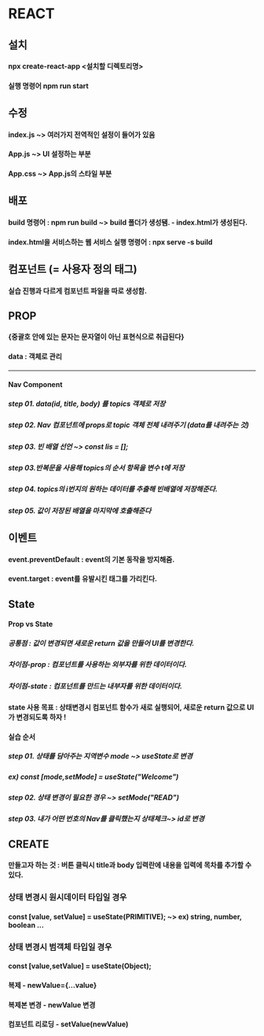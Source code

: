 # REACT

## 설치

#### npx create-react-app <설치할 디렉토리명>

#### 실행 명령어 npm run start

## 수정

#### index.js ~> 여러가지 전역적인 설정이 들어가 있음

#### App.js ~> UI 설정하는 부분

#### App.css ~> App.js의 스타일 부분

## 배포

#### build 명령어 : npm run build ~> build 폴더가 생성됌. - index.html가 생성된다.

#### index.html을 서비스하는 웹 서비스 실행 명령어 : npx serve -s build

## 컴포넌트 (= 사용자 정의 태그)

#### 실습 진행과 다르게 컴포넌트 파일을 따로 생성함.

## PROP

#### {중괄호 안에 있는 문자는 문자열이 아닌 표현식으로 취급된다}

#### data : 객체로 관리

---

#### Nav Component

##### step 01. data(id, title, body) 를 topics 객체로 저장

##### step 02. Nav 컴포넌트에 props로 topic 객체 전체 내려주기 (data를 내려주는 것)

##### step 03. 빈 배열 선언 ~> const lis = [];

##### step 03.반복문을 사용해 topics의 순서 항목을 변수 t에 저장

##### step 04. topics의 i번지의 원하는 데이터를 추출해 빈배열에 저장해준다.

##### step 05. 값이 저장된 배열을 마지막에 호출해준다

## 이벤트

#### event.preventDefault : event의 기본 동작을 방지해줌.

#### event.target : event를 유발시킨 태그를 가리킨다.

## State

#### Prop vs State

##### 공통점 : 값이 변경되면 새로운 return 값을 만들어 UI를 변경한다.

##### 차이점-prop : 컴포넌트를 사용하는 외부자를 위한 데이터이다.

##### 차이점-state : 컴포넌트를 만드는 내부자를 위한 데이터이다.

#### state 사용 목표 : 상태변경시 컴포넌트 함수가 새로 실행되어, 새로운 return 값으로 UI가 변경되도록 하자 !

#### 실습 순서

##### step 01. 상태를 담아주는 지역변수 mode ~> useState로 변경

##### ex) const [mode,setMode] = useState("Welcome")

##### step 02. 상태 변경이 필요한 경우 ~> setMode("READ")

##### step 03. 내가 어떤 번호의 Nav를 클릭했는지 상태체크~> id로 변경

## CREATE

#### 만들고자 하는 것 : 버튼 클릭시 title과 body 입력란에 내용을 입력에 목차를 추가할 수 있다.

### 상태 변경시 원시데이터 타입일 경우

#### const [value, setValue] = useState(PRIMITIVE); ~> ex) string, number, boolean ...

### 상태 변경시 범객체 타입일 경우

#### const [value,setValue] = useState(Object);

#### 복제 - newValue={...value}

#### 복제본 변경 - newValue 변경

#### 컴포넌트 리로딩 - setValue(newValue)

